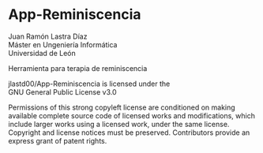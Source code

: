 # App-Reminiscencia
Juan Ramón Lastra Díaz  
Máster en Ungeniería Informática  
Universidad de León  

Herramienta para terapia de reminiscencia  

  jlastd00/App-Reminiscencia is licensed under the  
GNU General Public License v3.0

Permissions of this strong copyleft license are conditioned on making available complete source code of licensed works and modifications, which include larger works using a licensed work, under the same license. Copyright and license notices must be preserved. Contributors provide an express grant of patent rights.

